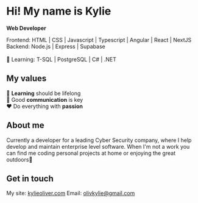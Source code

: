 Hi! My name is Kylie
========================================================================================================================================
**Web Developer** <br/>

Frontend:  HTML | CSS | Javascript | Typescript | Angular | React | NextJS <br/>
Backend: Node.js | Express | Supabase <br/>
<br/>
📖 Learning: T-SQL | PostgreSQL | C# | .NET <br/>

## My values

🧠 **Learning** should be lifelong <br/>
🔑  Good **communication** is key <br/>
❤️ Do everything with **passion** <br/>

## About me

Currently a developer for a leading Cyber Security company, where I help develop and maintain enterprise level software. When I'm not a work you can find me coding personal projects at home or enjoying the great outdoors🌲

## Get in touch 
My site: [kylieoliver.com](https://www.kylieoliver.com/)
Email: olivkylie@gmail.com
